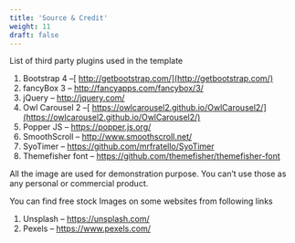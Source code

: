 ```yaml
---
title: 'Source & Credit'
weight: 11
draft: false
---
```

List of third party plugins used in the template

1. Bootstrap 4 –[ http://getbootstrap.com/](http://getbootstrap.com/)
2. fancyBox 3 – <http://fancyapps.com/fancybox/3/>
3. jQuery – <http://jquery.com/>
4. Owl Carousel 2 –[ https://owlcarousel2.github.io/OwlCarousel2/](https://owlcarousel2.github.io/OwlCarousel2/)
5. Popper JS – <https://popper.js.org/>
6. SmoothScroll – <http://www.smoothscroll.net/>
7. SyoTimer – <https://github.com/mrfratello/SyoTimer>
8. Themefisher font – <https://github.com/themefisher/themefisher-font>

All the image are used for demonstration purpose. You can’t use those as any personal or commercial product.

You can find free stock Images on some websites from following links

1. Unsplash – <https://unsplash.com/>
2. Pexels – <https://www.pexels.com/>